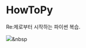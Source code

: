 # HowToPy
Re:제로부터 시작하는 파이썬 복습.


<img src="https://img.shields.io/badge/Discord-##5865F2?style=flat-square&logo=Discord&logoColor=white"/></a>&nbsp
